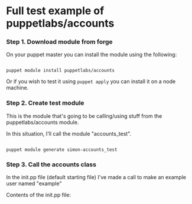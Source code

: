 # Full test example of puppetlabs/accounts

### Step 1. Download module from forge

On your puppet master you can install the module using the following:

```

puppet module install puppetlabs/accounts

```

Or if you wish to test it using `puppet apply` you can install it on a node machine.

### Step 2. Create test module

This is the module that's going to be calling/using stuff from the puppetlabs/accounts module.

In this situation, I'll call the module "accounts_test".

```

puppet module generate simon-accounts_test

```

### Step 3. Call the accounts class

In the init.pp file (default starting file) I've made a call to make an example user named "example"

Contents of the init.pp file:


```


```
